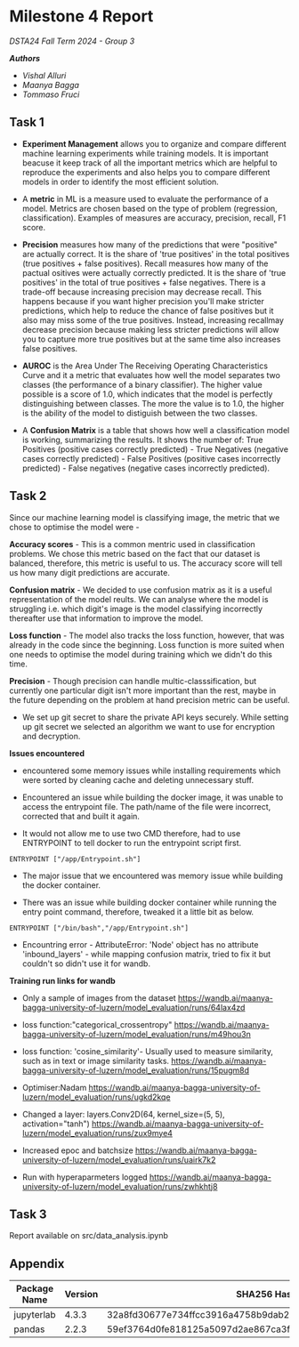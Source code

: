# Milestone 4 Report 

*DSTA24 Fall Term 2024 - Group 3*

__*Authors*__
- *Vishal Alluri* 
- *Maanya Bagga*
- *Tommaso Fruci*

## Task 1

- **Experiment Management** allows you to organize and compare different machine learning experiments while training models. It is important beacuse it keep track of all the important metrics which are helpful to reproduce the experiments and also helps you to compare different models in order to identify the most efficient solution.

- A **metric** in ML is a measure used to evaluate the performance of a model. Metrics are chosen based on the type of problem (regression, classification). Examples of measures are accuracy, precision, recall, F1 score.

- **Precision** measures how many of the predictions that were "positive" are actually correct. It is the share of 'true positives' in the total positives (true positives + false positives). Recall measures how many of the pactual ositives were actually correctly predicted. It is the share of 'true positives' in the total of true positives + false negatives. There is a trade-off because increasing precision may decrease recall. This happens because if you want higher precision you'll make stricter predictions, which help to reduce the chance of false positives but it also may miss some of the true positives. Instead, increasing recallmay decrease precision because making less stricter predictions will allow you to capture more true positives but at the same time also increases false positives.

- **AUROC** is the Area Under The Receiving Operating Characteristics Curve and it a metric that evaluates how well the model separates two classes (the performance of a binary classifier). The higher value possible is a score of 1.0, which indicates that the model is perfectly distinguishing between classes. The more the value is to 1.0, the higher is the ability of the model to distiguish between the two classes.

- A **Confusion Matrix** is a table that shows how well a classification model is working, summarizing the results. It shows the number of: True Positives (positive cases correctly predicted) - True Negatives (negative cases correctly predicted) - False Positives (positive cases incorrectly predicted) - False negatives (negative cases incorrectly predicted).


## Task 2

Since our machine learning model is classifying image, the metric that we chose to optimise the model were - 

**Accuracy scores** - This is a common mentric used in classification problems. We chose this metric based on the fact that our dataset is balanced, therefore, this metric is useful to us. The accuracy score will tell us how many digit predictions are accurate.

**Confusion matrix** - We decided to use confusion matrix as it is a useful representation of the model reults. We can analyse where the model is struggling i.e. which digit's image is the model classifying incorrectly thereafter use that information to improve the model.

**Loss function** - The model also tracks the loss function, however, that was already in the code since the beginning. Loss function is more suited when one needs to optimise the model during training which we didn't do this time.

**Precision** - Though precision can handle multic-classsification, but currently one particular digit isn't more important than the rest, maybe in the future depending on the problem at hand precision metric can be useful.

- We set up git secret to share the private API keys securely. While setting up git secret we selected an algorithm we want to use for encryption and decryption.

**Issues encountered**
- encountered some memory issues while installing requirements which were sorted by cleaning cache and deleting unnecessary stuff.
- Encountered an issue while building the docker image, it was unable to access the entrypoint file. The path/name of the file were incorrect, corrected that and built it again.

- It would not allow me to use two CMD therefore, had to use ENTRYPOINT to tell docker to run the entrypoint script first.
```
ENTRYPOINT ["/app/Entrypoint.sh"]
```
- The major issue that we encountered was memory issue while building the docker container.

- There was an issue while building docker container while running the entry point command, therefore, tweaked it a little bit as below.

```
ENTRYPOINT ["/bin/bash","/app/Entrypoint.sh"]
```
- Encountring error - AttributeError: 'Node' object has no attribute 'inbound_layers' - while mapping confusion matrix, tried to fix it but couldn't so didn't use it for wandb. 


**Training run links for wandb**

- Only a sample of images from the dataset
  https://wandb.ai/maanya-bagga-university-of-luzern/model_evaluation/runs/64lax4zd

- loss function:"categorical_crossentropy"
  https://wandb.ai/maanya-bagga-university-of-luzern/model_evaluation/runs/m49hou3n

- loss function: 'cosine_similarity'- Usually used to measure similarity, such as in text or image similarity tasks.
  https://wandb.ai/maanya-bagga-university-of-luzern/model_evaluation/runs/15pugm8d

- Optimiser:Nadam
  https://wandb.ai/maanya-bagga-university-of-luzern/model_evaluation/runs/ugkd2kqe

- Changed a layer: layers.Conv2D(64, kernel_size=(5, 5), activation="tanh")
  https://wandb.ai/maanya-bagga-university-of-luzern/model_evaluation/runs/zux9mye4

- Increased epoc and batchsize 
  https://wandb.ai/maanya-bagga-university-of-luzern/model_evaluation/runs/uairk7k2

- Run with hyperaparmeters logged
  https://wandb.ai/maanya-bagga-university-of-luzern/model_evaluation/runs/zwhkhtj8


## Task 3 
Report available on src/data_analysis.ipynb


## Appendix 

  | **Package Name** | **Version** | **SHA256 Hash Digest** |
|------------------|-------------|------------------------|
|jupyterlab          |       4.3.3 | 32a8fd30677e734ffcc3916a4758b9dab21b02015b668c60eb36f84357b7d4b1                   |
|pandas        |2.2.3        | 59ef3764d0fe818125a5097d2ae867ca3fa64df032331b7e0917cf5d7bf66b13